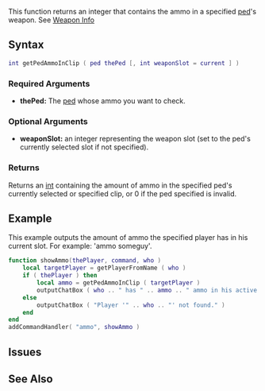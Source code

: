 This function returns an integer that contains the ammo in a specified [ped](/docs/ped.md "wikilink")'s weapon. See [Weapon Info](/docs/weapon.md "wikilink")

Syntax
------

``` lua
int getPedAmmoInClip ( ped thePed [, int weaponSlot = current ] )
```

### Required Arguments

-   **thePed:** The [ped](/docs/ped.md "wikilink") whose ammo you want to check.

### Optional Arguments

-   **weaponSlot:** an integer representing the weapon slot (set to the ped's currently selected slot if not specified).

### Returns

Returns an [int](/docs/int.md "wikilink") containing the amount of ammo in the specified ped's currently selected or specified clip, or 0 if the ped specified is invalid.

Example
-------

This example outputs the amount of ammo the specified player has in his current slot. For example: 'ammo someguy'.

``` lua
function showAmmo(thePlayer, command, who )
    local targetPlayer = getPlayerFromName ( who )
    if ( thePlayer ) then
        local ammo = getPedAmmoInClip ( targetPlayer )
        outputChatBox ( who .. " has " .. ammo .. " ammo in his active clip" )
    else
        outputChatBox ( "Player '" .. who .. "' not found." )
    end
end
addCommandHandler( "ammo", showAmmo )
```

Issues
------

See Also
--------
